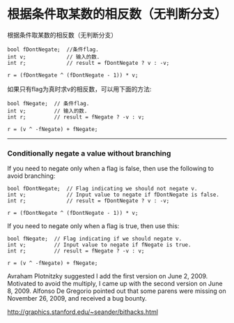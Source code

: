 # 根据条件取某数的相反数（无判断分支） 

根据条件取某数的相反数（无判断分支） 
```
bool fDontNegate;  //条件flag.
int v;             // 输入的数.
int r;             // result = fDontNegate ? v : -v;

r = (fDontNegate ^ (fDontNegate - 1)) * v;
```
如果只有flag为真时求v的相反数，可以用下面的方法: 
```
bool fNegate;  // 条件flag.
int v;         // 输入的数.
int r;         // result = fNegate ? -v : v;

r = (v ^ -fNegate) + fNegate;
```
***

### Conditionally negate a value without branching

If you need to negate only when a flag is false, then use the following  to avoid branching:

```
bool fDontNegate;  // Flag indicating we should not negate v.
int v;             // Input value to negate if fDontNegate is false.
int r;             // result = fDontNegate ? v : -v;

r = (fDontNegate ^ (fDontNegate - 1)) * v;
```

If you need to negate only when a flag is true, then use this:

```
bool fNegate;  // Flag indicating if we should negate v.
int v;         // Input value to negate if fNegate is true.
int r;         // result = fNegate ? -v : v;

r = (v ^ -fNegate) + fNegate;
```

Avraham Plotnitzky suggested I add the first version on June 2, 2009.   Motivated to avoid the multiply, I came up with the second version on June 8, 2009.  Alfonso De Gregorio pointed out that some parens were missing on November 26, 2009, and received a bug bounty.

http://graphics.stanford.edu/~seander/bithacks.html